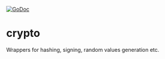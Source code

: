 [![GoDoc](https://godoc.org/github.com/lancer-kit/armory/crypto?status.png)](https://godoc.org/github.com/lancer-kit/armory/crypto)

# crypto

Wrappers for hashing, signing, random values generation etc.
